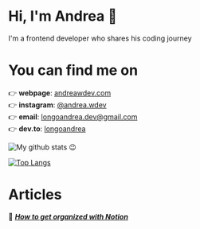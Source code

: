 # Hi, I'm Andrea 👋

I'm a frontend developer who shares his coding journey

# You can find me on

👉 **webpage**: [andreawdev.com](http://www.andreawdev.com/) <br />
👉 **instagram**: [@andrea.wdev](https://www.instagram.com/andrea.wdev/) <br />
👉 **email**: [longoandrea.dev@gmail.com](mailto:longoandrea.dev@gmail.com) <br />
👉 **dev.to**: [longoandrea](https://dev.to/longoandrea) <br />

![My github stats 😉](https://github-readme-stats.vercel.app/api?username=longo-andrea&show_icons=true&theme=dark)

[![Top Langs](https://github-readme-stats.vercel.app/api/top-langs/?username=longo-andrea&layout=compact&theme=dark)](https://github.com/longo-andrea/github-readme-stats)

# Articles

📕 ***[How to get organized with Notion](https://dev.to/longoandrea/how-to-get-organized-with-notion-kh2)*** <br />
